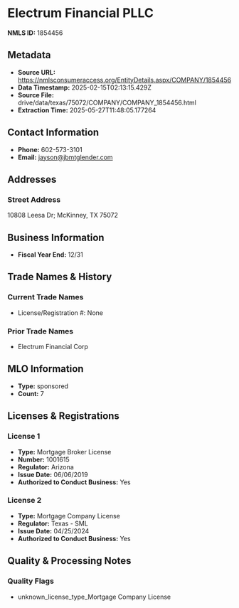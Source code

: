# Electrum Financial PLLC

**NMLS ID:** 1854456

## Metadata
- **Source URL:** https://nmlsconsumeraccess.org/EntityDetails.aspx/COMPANY/1854456
- **Data Timestamp:** 2025-02-15T02:13:15.429Z
- **Source File:** drive/data/texas/75072/COMPANY/COMPANY_1854456.html
- **Extraction Time:** 2025-05-27T11:48:05.177264

## Contact Information
- **Phone:** 602-573-3101
- **Email:** jayson@jbmtglender.com

## Addresses
### Street Address
10808 Leesa Dr; McKinney, TX 75072

## Business Information
- **Fiscal Year End:** 12/31

## Trade Names & History
### Current Trade Names
- License/Registration #: None

### Prior Trade Names
- Electrum Financial Corp

## MLO Information
- **Type:** sponsored
- **Count:** 7

## Licenses & Registrations

### License 1
- **Type:** Mortgage Broker License
- **Number:** 1001615
- **Regulator:** Arizona
- **Issue Date:** 06/06/2019
- **Authorized to Conduct Business:** Yes

### License 2
- **Type:** Mortgage Company License
- **Regulator:** Texas - SML
- **Issue Date:** 04/25/2024
- **Authorized to Conduct Business:** Yes

## Quality & Processing Notes
### Quality Flags
- unknown_license_type_Mortgage Company License
